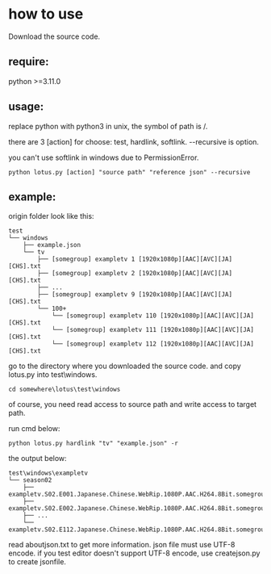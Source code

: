 # how to use

Download the source code.

## require:

python >=3.11.0

## usage:

replace python with python3 in unix, the symbol of path is /. 

there are 3 [action] for choose: test, hardlink, softlink. --recursive is option.
    
you can't use softlink in windows due to PermissionError.

    python lotus.py [action] "source path" "reference json" --recursive

## example:

origin folder look like this:

    test
    └── windows
        ├── example.json
        └── tv
            ├── [somegroup] exampletv 1 [1920x1080p][AAC][AVC][JA][CHS].txt
            ├── [somegroup] exampletv 2 [1920x1080p][AAC][AVC][JA][CHS].txt
            ├── ...
            ├── [somegroup] exampletv 9 [1920x1080p][AAC][AVC][JA][CHS].txt
            └── 100+
                └── [somegroup] exampletv 110 [1920x1080p][AAC][AVC][JA][CHS].txt
                └── [somegroup] exampletv 111 [1920x1080p][AAC][AVC][JA][CHS].txt
                └── [somegroup] exampletv 112 [1920x1080p][AAC][AVC][JA][CHS].txt

go to the directory where you downloaded the source code. and copy lotus.py into test\windows.

    cd somewhere\lotus\test\windows

of course, you need read access to source path and write access to target path.

run cmd below:

    python lotus.py hardlink "tv" "example.json" -r

the output below:

    test\windows\exampletv
    └── season02
        ├── exampletv.S02.E001.Japanese.Chinese.WebRip.1080P.AAC.H264.8Bit.somegroup.txt
        ├── exampletv.S02.E002.Japanese.Chinese.WebRip.1080P.AAC.H264.8Bit.somegroup.txt
        ├── ...
        └── exampletv.S02.E112.Japanese.Chinese.WebRip.1080P.AAC.H264.8Bit.somegroup.txt

read aboutjson.txt to get more information. 
json file must use UTF-8 encode. if you test editor doesn't support UTF-8 encode, use createjson.py to create jsonfile.
